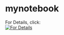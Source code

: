 # mynotebook

For Details, click:<br>
[![For Details](https://img.youtube.com/vi/vZEq5Q-Ua-w/hqdefault.jpg)](https://youtu.be/vZEq5Q-Ua-w)
